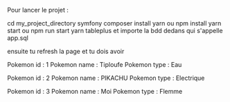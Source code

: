 Pour lancer le projet : 

cd my_project_directory
symfony composer install
yarn ou npm install
yarn start ou npm run start
yarn tableplus
et importe la bdd dedans qui s'appelle app.sql

ensuite tu refresh la page et tu dois avoir 

Pokemon id : 1
Pokemon name : Tiploufe
Pokemon type : Eau

Pokemon id : 2
Pokemon name : PIKACHU
Pokemon type : Electrique

Pokemon id : 3
Pokemon name : Moi
Pokemon type : Flemme
